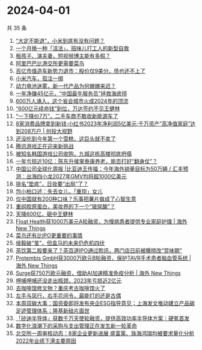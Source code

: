 # 2024-04-01

共 35 条

<!-- BEGIN 36KR -->
<!-- 最后更新时间 2024-04-01 00:00:58 +0800 -->
1. [“大定不能退”，小米到底有没有问题？](https://36kr.com/p/2712164143626372)
1. [一个月换一种「活法」，班味儿打工人的新型自救](https://36kr.com/p/2710360947963784)
1. [租孩子、演夫妻，短视频博主能有多假？](https://36kr.com/p/2711906337011848)
1. [阿里巴巴比港交所更需要菜鸟](https://36kr.com/p/2712025269106816)
1. [百亿市值造车新势力退市：股价仅9美分，债也还不上了](https://36kr.com/p/2712963409278854)
1. [小米汽车，孤注一掷](https://36kr.com/p/2712033153202056)
1. [动力电池迷雾，新一代产品为何姗姗来迟？](https://36kr.com/p/2712103407585032)
1. [一年净赚45亿元，“中国最牛服务员”拯救海底捞](https://36kr.com/p/2712017699288960)
1. [600万人涌入，这个省会城市火成2024年的顶流](https://36kr.com/p/2712719530424197)
1. [“600亿元续命钱”到位，万达签约不见王健林](https://36kr.com/p/2712879154837637)
1. [“一下降价7万”，二手车商不敢收新能源车了](https://36kr.com/p/2712754969524353)
1. [8家消费品牌拿到新钱;小红书2023年净利润5亿美元;千万资产“高净值家庭”达到208万户 | 创投大视野](https://36kr.com/p/2704587566577796)
1. [还没吃到今年第一个雪糕，这巨头就不卖了](https://36kr.com/p/2713178575370113)
1. [腾讯游戏正在迎来新挑战](https://36kr.com/p/2712212302870660)
1. [被知名韩国游戏公司收购，九城这栋高楼彻底坍塌](https://36kr.com/p/2711877637273472)
1. [一年亏损近10亿：陈东升接掌泰康养老，能否打好“翻身仗”？](https://36kr.com/p/2712052202604294)
1. [中国公司全球化周报 |比亚迪王传福：今年海外销量目标为50万辆 / 汇丰预测：出海四小龙2027年GMV均将超1000亿美元](https://36kr.com/p/2711540807202695)
1. [排名“垫底”，日妆要“出局”了？](https://36kr.com/p/2711959229446280)
1. [包小柏口述：失去女儿，「重现」女儿](https://36kr.com/p/2710363349890947)
1. [仅中国就有200种口味？乐事把薯片做成了心智生意](https://36kr.com/p/2712752832853896)
1. [重组胶原蛋白，美妆界的下一个“玻尿酸”？](https://36kr.com/p/2711935812204673)
1. [天降600亿，砸中王健林](https://36kr.com/p/2713152111278211)
1. [Float Health获1000万美元A轮融资，为慢病患者提供专业家庭护理 | 海外 New Things](https://36kr.com/p/2710764729218946)
1. [菜鸟还有比IPO更重要的事情](https://36kr.com/p/2711967566723206)
1. [侯毅破“茧”，但盒马的未来仍危机四伏](https://36kr.com/p/2712007625078913)
1. [茶饮第二股要来了？茶百道IPO通过聆讯，两门店日前被曝擅改“赏味期”](https://36kr.com/p/2711843628513159)
1. [Protembis GmbH获3000万欧元B轮融资，保护TAVR手术患者脑血管系统 | 海外 New Things](https://36kr.com/p/2706590683625600)
1. [Surge获750万欧元融资，借助AI加速精准免疫分析 | 海外 New Things](https://36kr.com/p/2709272590088326)
1. [呷哺呷哺还没走出瓶颈，2023年亏损近2亿元](https://36kr.com/p/2711836871014280)
1. [去咖啡馆修文物？重庆考古咖啡馆火了](https://36kr.com/p/2712805793544326)
1. [左手与凤行，右手花间令，最能打的还是古偶](https://36kr.com/p/2711879526021256)
1. [本周双碳大事：国资委即将发布央企ESG指导意见；上海发文推动建立产品碳足迹管理体系；隆基新硅片面世](https://36kr.com/p/2713089371862914)
1. [「矽迪半导体」获数千万天使轮融资，提供高效功率半导体方案｜硬氪首发](https://36kr.com/p/2713512527542152)
1. [数字化浪潮下的采购与支出管理正在发生新一轮革命](https://36kr.com/p/2711729981837957)
1. [北交所一周审核动态：8家企业更新进展 盛富莱、珠海鸿瑞均被要求量化分析2022年业绩下滑主要原因](https://36kr.com/p/2711964501637249)
<!-- END 36KR -->